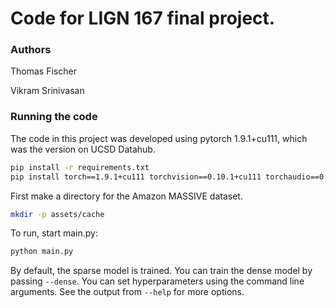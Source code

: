 # Code for LIGN 167 final project.

### Authors

Thomas Fischer

Vikram Srinivasan

### Running the code

The code in this project was developed using pytorch 1.9.1+cu111, which was the version on UCSD Datahub.

```bash
pip install -r requirements.txt
pip install torch==1.9.1+cu111 torchvision==0.10.1+cu111 torchaudio==0.9.1 -f https://download.pytorch.org/whl/torch_stable.html
```

First make a directory for the Amazon MASSIVE dataset.

```bash
mkdir -p assets/cache
```

To run, start main.py:
```bash
python main.py
```

By default, the sparse model is trained. You can train the dense model by passing `--dense`. You can set hyperparameters using the command line arguments. See the output from `--help` for more options.
